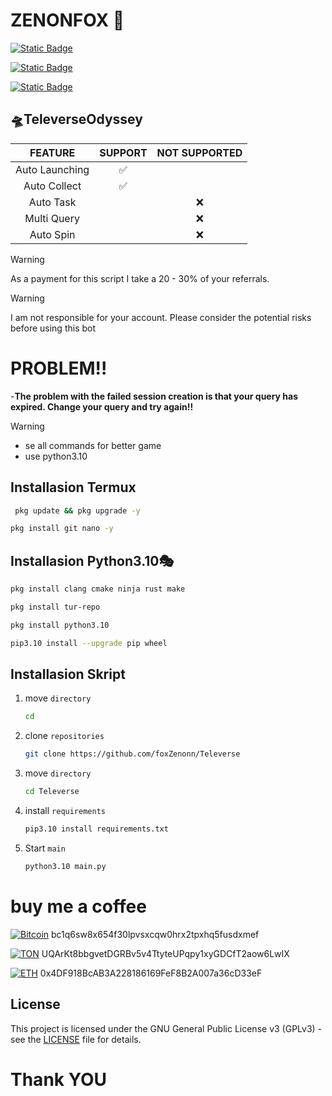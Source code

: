 # ZENONFOX 🦊

[![Static Badge](https://img.shields.io/badge/Telegram-Channel-Link?style=for-the-badge&logo=Telegram&logoColor=white&logoSize=auto&color=blue)](https://t.me/zzenonFox)

[![Static Badge](https://img.shields.io/badge/Telegram-Chat-yes?style=for-the-badge&logo=Telegram&logoColor=white&logoSize=auto&color=blue)](https://t.me/zzzenonfox)

[![Static Badge](https://img.shields.io/badge/Telegram-Bot-yes?style=for-the-badge&logo=Telegram&logoColor=white&logoSize=auto&color=blue)](https://t.me/TeleverseOdyssey_bot/game?startapp=i_JoR6W0-n_squad-np_cIjOpi)

## 🛸TeleverseOdyssey  
|                      FEATURE                    | SUPPORT | NOT SUPPORTED |
|:--------------------------------------------------:|:---------:|:---------:|
|                   Auto Launching                   |     ✅     |  
|                      Auto Collect                       |     ✅     ||
|                        Auto Task                        |           |❌|
|                        Multi Query                       |           |❌|
|                        Auto Spin                        |           |❌|

> [!WARNING]
> As a payment for this script I take a 20 - 30% of your referrals.

> [!WARNING]
> I am not responsible for your account. Please consider the potential risks before using this bot

# PROBLEM!! #

-**The problem with the failed session creation is that your query has expired. 
Change your query and try again!!**


> [!WARNING]
> - se all commands for better game
> - use python3.10

## **Installasion Termux**
  ```sh
   pkg update && pkg upgrade -y
   ```
   ```sh
   pkg install git nano -y
   ````
   
## **Installasion Python3.10🎭**
   ```sh
   pkg install clang cmake ninja rust make
   ```
   ```sh
   pkg install tur-repo
   ```
   ```sh
   pkg install python3.10
   ```
   ```sh
   pip3.10 install --upgrade pip wheel
   ```
  
## **Installasion Skript** 

1. move `directory`
   ```sh
   cd
   
1. clone `repositories`
   ```sh
   git clone https://github.com/foxZenonn/Televerse

2. move `directory`
   ```sh
   cd Televerse
   ```
5. install `requirements`
   ```sh
   pip3.10 install requirements.txt
   ```
6. Start `main`
   ```sh
   python3.10 main.py
   ```
   
# buy me a coffee
[![Bitcoin](https://img.shields.io/badge/Bitcoin-FF9900?logo=bitcoin&logoColor=white)](#)
bc1q6sw8x654f30lpvsxcqw0hrx2tpxhq5fusdxmef

[![TON](https://img.shields.io/badge/Ton-2288CB?logo=ton&logoColor=white)](#)
UQArKt8bbgvetDGRBv5v4TtyteUPqpy1xyGDCfT2aow6LwIX

[![ETH](https://img.shields.io/badge/Ethereum-2288CB?logo=ethereum&logoColor=white)](#)
0x4DF918BcAB3A228186169FeF8B2A007a36cD33eF

## License
This project is licensed under the GNU General Public License v3 (GPLv3) - see the [LICENSE](LICENSE) file for details.


# Thank YOU #
